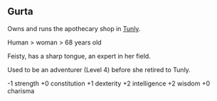 ## Gurta

Owns and runs the apothecary shop in [Tunly](/Locations/Town_Tunly.md).

Human > woman > 68 years old

Feisty, has a sharp tongue, an expert in her field.

Used to be an adventurer (Level 4) before she retired to Tunly.

-1 strength
+0 constitution
+1 dexterity
+2 intelligence
+2 wisdom
+0 charisma
